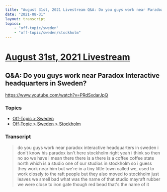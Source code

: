 ```yaml
---
title: "August 31st, 2021 Livestream Q&A: Do you guys work near Paradox Interactive headquarters in Sweden?"
date: "2021-08-31"
layout: transcript
topics:
    - "off-topic/sweden"
    - "off-topic/sweden/stockholm"
---
```

# [August 31st, 2021 Livestream](../2021-08-31.md)
## Q&A: Do you guys work near Paradox Interactive headquarters in Sweden?
https://www.youtube.com/watch?v=PRdSxdarJpQ

### Topics
* [Off-Topic > Sweden](../topics/off-topic/sweden.md)
* [Off-Topic > Sweden > Stockholm](../topics/off-topic/sweden/stockholm.md)

### Transcript

> do you guys work near paradox interactive headquarters in sweden i don't know his paradox isn't here stockholm right yeah i think so then no so we have i mean there there is a there is a coffee coffee state north which is a studio one of our studios in stockholm so i guess they work near him but we're in a tiny little town called we, used to work closely to the raft people but they also moved to stockholm just leaves we smell bad what was the name of that studio mayraft rubber we were close to iron gate though red bead that's the name of it
